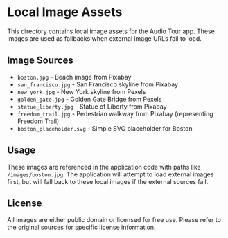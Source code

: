 # Local Image Assets

This directory contains local image assets for the Audio Tour app. These images are used as fallbacks when external image URLs fail to load.

## Image Sources

- `boston.jpg` - Beach image from Pixabay
- `san_francisco.jpg` - San Francisco skyline from Pixabay
- `new_york.jpg` - New York skyline from Pexels
- `golden_gate.jpg` - Golden Gate Bridge from Pexels
- `statue_liberty.jpg` - Statue of Liberty from Pixabay
- `freedom_trail.jpg` - Pedestrian walkway from Pixabay (representing Freedom Trail)
- `boston_placeholder.svg` - Simple SVG placeholder for Boston

## Usage

These images are referenced in the application code with paths like `/images/boston.jpg`. The application will attempt to load external images first, but will fall back to these local images if the external sources fail.

## License

All images are either public domain or licensed for free use. Please refer to the original sources for specific license information.